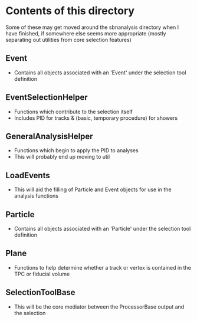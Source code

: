 # Contents of this directory

Some of these may get moved around the sbnanalysis directory when I have finished, if somewhere else seems more appropriate (mostly separating out utilities from core selection features)

## Event

- Contains all objects associated with an 'Event' under the selection tool definition

## EventSelectionHelper

- Functions which contribute to the selection itself
- Includes PID for tracks & (basic, temporary procedure) for showers

## GeneralAnalysisHelper

- Functions which begin to apply the PID to analyses
- This will probably end up moving to util

## LoadEvents

- This will aid the filling of Particle and Event objects for use in the analysis functions

## Particle

- Contains all objects associated with an 'Particle' under the selection tool definition

## Plane 

- Functions to help determine whether a track or vertex is contained in the TPC or fiducial volume

## SelectionToolBase

- This will be the core mediator between the ProcessorBase output and the selection
